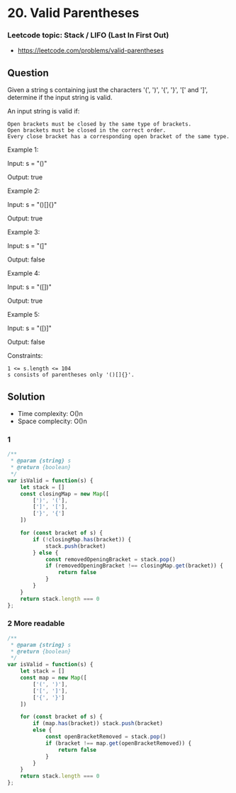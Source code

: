 
# 20. Valid Parentheses

### Leetcode topic: Stack / LIFO (Last In First Out)

- https://leetcode.com/problems/valid-parentheses

## Question

Given a string s containing just the characters '(', ')', '{', '}', '[' and ']', determine if the input string is valid.

An input string is valid if:

    Open brackets must be closed by the same type of brackets.
    Open brackets must be closed in the correct order.
    Every close bracket has a corresponding open bracket of the same type.

 

Example 1:

Input: s = "()"

Output: true

Example 2:

Input: s = "()[]{}"

Output: true

Example 3:

Input: s = "(]"

Output: false

Example 4:

Input: s = "([])"

Output: true

Example 5:

Input: s = "([)]"

Output: false

Constraints:

    1 <= s.length <= 104
    s consists of parentheses only '()[]{}'.


## Solution

- Time complexity: O()n
- Space complecity: O()n

### 1

```javascript
/**
 * @param {string} s
 * @return {boolean}
 */
var isValid = function(s) {
    let stack = []
    const closingMap = new Map([
        [')', '('],
        [']', '['],
        ['}', '{']
    ])

    for (const bracket of s) {
        if (!closingMap.has(bracket)) {
            stack.push(bracket)
        } else {
            const removedOpeningBracket = stack.pop()
            if (removedOpeningBracket !== closingMap.get(bracket)) {
                return false
            }
        }
    }
    return stack.length === 0
};
```

### 2 More readable

```javascript
/**
 * @param {string} s
 * @return {boolean}
 */
var isValid = function(s) {
    let stack = []
    const map = new Map([
        ['(', ')'],
        ['[', ']'],
        ['{', '}']
    ])

    for (const bracket of s) {
        if (map.has(bracket)) stack.push(bracket)
        else {
            const openBracketRemoved = stack.pop()
            if (bracket !== map.get(openBracketRemoved)) {
                return false
            }
        }
    }
    return stack.length === 0
};
```
